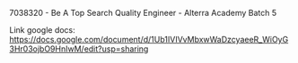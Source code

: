 7038320 - Be A Top Search Quality Engineer - Alterra Academy Batch 5

Link google docs:
https://docs.google.com/document/d/1Ub1IVIVvMbxwWaDzcyaeeR_WiOyG3Hr03ojbO9HnIwM/edit?usp=sharing